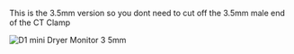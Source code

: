 This is the 3.5mm version so you dont need to cut off the 3.5mm male end of the CT Clamp

![D1 mini Dryer Monitor 3 5mm](https://user-images.githubusercontent.com/59537965/129629403-5de9a1f8-a6f7-4468-838a-7dd2e65212db.JPG)
